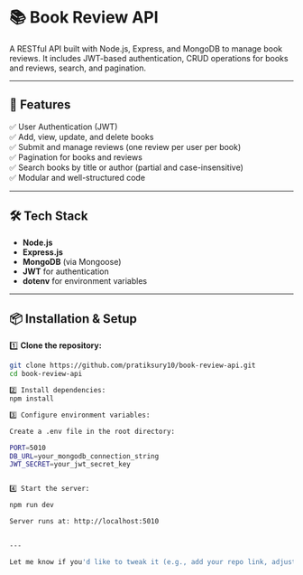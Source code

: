# 📚 Book Review API

A RESTful API built with Node.js, Express, and MongoDB to manage book reviews. It includes JWT-based authentication, CRUD operations for books and reviews, search, and pagination.

---

## 🚀 Features

✅ User Authentication (JWT)  
✅ Add, view, update, and delete books  
✅ Submit and manage reviews (one review per user per book)  
✅ Pagination for books and reviews  
✅ Search books by title or author (partial and case-insensitive)  
✅ Modular and well-structured code  

---

## 🛠️ Tech Stack

- **Node.js**
- **Express.js**
- **MongoDB** (via Mongoose)
- **JWT** for authentication
- **dotenv** for environment variables

---

## 📦 Installation & Setup

1️⃣ **Clone the repository:**

```bash
git clone https://github.com/pratiksury10/book-review-api.git
cd book-review-api

2️⃣ Install dependencies:
npm install

3️⃣ Configure environment variables:

Create a .env file in the root directory:

PORT=5010
DB_URL=your_mongodb_connection_string
JWT_SECRET=your_jwt_secret_key


4️⃣ Start the server:

npm run dev

Server runs at: http://localhost:5010


---

Let me know if you'd like to tweak it (e.g., add your repo link, adjust schema, etc.) 🚀
